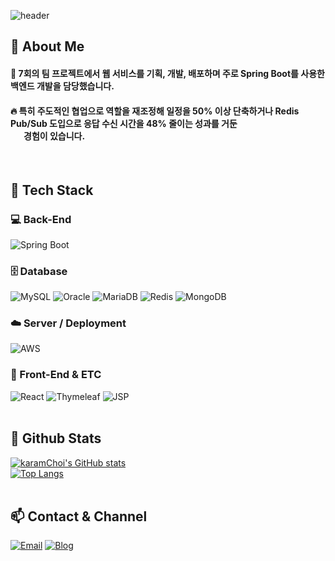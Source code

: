 <div>
  
  <!--Header-->
![header](https://capsule-render.vercel.app/api?type=waving&color=gradient&height=300&section=header&text=Welcome%20to%20RiverChoi%20Github%20%F0%9F%A4%97&fontSize=50)
  
</div>

<div>
  <!--Body-->
  
  ## 👀 About Me
  #### :raising_hand: 7회의 팀 프로젝트에서 웹 서비스를 기획, 개발, 배포하며 주로 Spring Boot를 사용한 백엔드 개발을 담당했습니다.<br/>
  #### :fire: 특히 주도적인 협업으로 역할을 재조정해 일정을 50% 이상 단축하거나 Redis Pub/Sub 도입으로 응답 수신 시간을 48% 줄이는 성과를 거둔<br/>&emsp;&ensp;경험이 있습니다.<br/>
  <br/>
  
  ## 🧱 Tech Stack
  ### 💻 Back-End  
  ![Spring Boot](https://img.shields.io/badge/Spring%20Boot-6DB33F?style=flat-square&logo=Spring%20Boot&logoColor=white)
  ### 🗄️ Database  
  ![MySQL](https://img.shields.io/badge/MySQL-4479A1?style=flat-square&logo=MySQL&logoColor=white)
  ![Oracle](https://img.shields.io/badge/Oracle-F80000?style=flat-square&logo=Oracle&logoColor=white)
  ![MariaDB](https://img.shields.io/badge/MariaDB-003545?style=flat-square&logo=MariaDB&logoColor=white)
  ![Redis](https://img.shields.io/badge/Redis-DC382D?style=flat-square&logo=Redis&logoColor=white)
  ![MongoDB](https://img.shields.io/badge/MongoDB-47A248?style=flat-square&logo=MongoDB&logoColor=white)
  ### ☁️ Server / Deployment  
  ![AWS](https://img.shields.io/badge/AWS-232F3E?style=flat-square&logo=Amazon%20AWS&logoColor=white)
  ### 🎨 Front-End & ETC  
  ![React](https://img.shields.io/badge/React-61DAFB?style=flat-square&logo=React&logoColor=white)
  ![Thymeleaf](https://img.shields.io/badge/Thymeleaf-005F0F?style=flat-square&logo=Thymeleaf&logoColor=white)
  ![JSP](https://img.shields.io/badge/JSP-007396?style=flat-square&logo=Java&logoColor=white)
  <br/>
  <br/>
  
  ## 🤔 Github Stats
  [![karamChoi's GitHub stats](https://github-readme-stats.vercel.app/api/?username=karamChoi2523)](https://github.com/anuraghazra/github-readme-stats)
  <br/>
  [![Top Langs](https://github-readme-stats.vercel.app/api/top-langs/?username=karamChoi2523&layout=compact&theme=default)](https://github.com/anuraghazra/github-readme-stats)
  <br/>
  <br/>

  ## 📫 Contact & Channel
  [![Email](https://img.shields.io/badge/Email-riverchoi2523@gmail.com-D14836?style=flat-square&logo=Gmail&logoColor=white)](mailto:riverchoi2523@gmail.com)
  [![Blog](https://img.shields.io/badge/Blog-Naver-03C75A?style=flat-square&logo=Naver&logoColor=white)](https://blog.naver.com/riverchoi2523)
</div>

<!--
**karamChoi2523/karamChoi2523** is a ✨ _special_ ✨ repository because its `README.md` (this file) appears on your GitHub profile.

Here are some ideas to get you started:

- 🔭 I’m currently working on ...
- 🌱 I’m currently learning ...
- 👯 I’m looking to collaborate on ...
- 🤔 I’m looking for help with ...
- 💬 Ask me about ...
- 📫 How to reach me: ...
- 😄 Pronouns: ...
- ⚡ Fun fact: ...
-->
